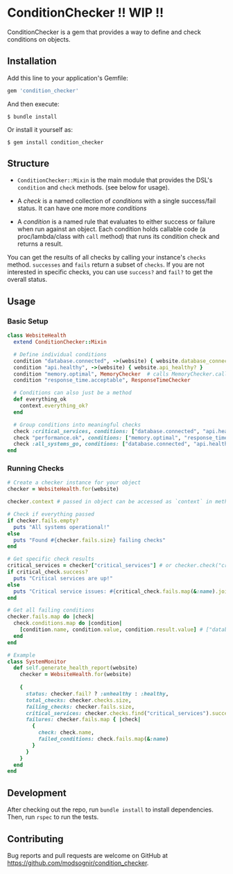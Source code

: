 # ConditionChecker !! WIP !!

ConditionChecker is a gem that provides a way to define and check conditions on objects.

## Installation

Add this line to your application's Gemfile:

```ruby
gem 'condition_checker'
```

And then execute:

    $ bundle install

Or install it yourself as:

    $ gem install condition_checker

## Structure

- `ConditionChecker::Mixin` is the main module that provides the DSL's `condition` and `check` methods. (see below for usage). 

- A *check* is a named collection of *conditions* with a single success/fail status. It can have one more more *conditions*
- A *condition* is a named rule that evaluates to either success or failure when run against an object. Each condition holds callable code (a proc/lambda/class with `call` method) that runs its condition check and returns a result.
  
You can get the results of all checks by calling your instance's `checks` method. `successes` and `fails` return a subset of `checks`. If you are not interested in specific checks, you can use `success?` and `fail?` to get the overall status.

## Usage

### Basic Setup

```ruby
class WebsiteHealth
  extend ConditionChecker::Mixin

  # Define individual conditions
  condition "database.connected", ->(website) { website.database_connected? }
  condition "api.healthy", ->(website) { website.api_healthy? }
  condition "memory.optimal", MemoryChecker  # calls MemoryChecker.call(website)
  condition "response_time.acceptable", ResponseTimeChecker

  # Conditions can also just be a method
  def everything_ok
    context.everything_ok?
  end

  # Group conditions into meaningful checks
  check :critical_services, conditions: ["database.connected", "api.healthy"]
  check "performance.ok", conditions: ["memory.optimal", "response_time.acceptable"]
  check :all_systems_go, conditions: ["database.connected", "api.healthy", "memory.optimal", "response_time.acceptable", "everything_ok"]
end
```

### Running Checks

```ruby
# Create a checker instance for your object
checker = WebsiteHealth.for(website) 

checker.context # passed in object can be accessed as `context` in methods

# Check if everything passed
if checker.fails.empty?
  puts "All systems operational!"
else
  puts "Found #{checker.fails.size} failing checks"
end

# Get specific check results
critical_services = checker["critical_services"] # or checker.check("critical_services")
if critical_check.success?
  puts "Critical services are up!"
else
  puts "Critical service issues: #{critical_check.fails.map(&:name).join(', ')}"
end

# Get all failing conditions
checker.fails.map do |check|
  check.conditions.map do |condition|
    [condition.name, condition.value, condition.result.value] # ["database.connected", true, true]
  end
end

# Example
class SystemMonitor
  def self.generate_health_report(website)
    checker = WebsiteHealth.for(website)
    
    {
      status: checker.fail? ? :unhealthy : :healthy,
      total_checks: checker.checks.size,
      failing_checks: checker.fails.size,
      critical_services: checker.checks.find("critical_services").success?,
      failures: checker.fails.map { |check|
        {
          check: check.name,
          failed_conditions: check.fails.map(&:name)
        }
      }
    }
  end
end

```

## Development

After checking out the repo, run `bundle install` to install dependencies. Then, run `rspec` to run the tests.

## Contributing

Bug reports and pull requests are welcome on GitHub at https://github.com/modsognir/condition_checker.
